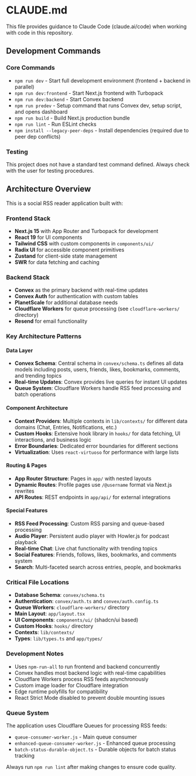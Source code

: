 # CLAUDE.md

This file provides guidance to Claude Code (claude.ai/code) when working with code in this repository.

## Development Commands

### Core Commands
- `npm run dev` - Start full development environment (frontend + backend in parallel)
- `npm run dev:frontend` - Start Next.js frontend with Turbopack
- `npm run dev:backend` - Start Convex backend
- `npm run predev` - Setup command that runs Convex dev, setup script, and opens dashboard
- `npm run build` - Build Next.js production bundle
- `npm run lint` - Run ESLint checks
- `npm install --legacy-peer-deps` - Install dependencies (required due to peer dep conflicts)

### Testing
This project does not have a standard test command defined. Always check with the user for testing procedures.

## Architecture Overview

This is a social RSS reader application built with:

### Frontend Stack
- **Next.js 15** with App Router and Turbopack for development
- **React 19** for UI components
- **Tailwind CSS** with custom components in `components/ui/`
- **Radix UI** for accessible component primitives
- **Zustand** for client-side state management
- **SWR** for data fetching and caching

### Backend Stack
- **Convex** as the primary backend with real-time updates
- **Convex Auth** for authentication with custom tables
- **PlanetScale** for additional database needs
- **Cloudflare Workers** for queue processing (see `cloudflare-workers/` directory)
- **Resend** for email functionality

### Key Architecture Patterns

#### Data Layer
- **Convex Schema**: Central schema in `convex/schema.ts` defines all data models including posts, users, friends, likes, bookmarks, comments, and trending topics
- **Real-time Updates**: Convex provides live queries for instant UI updates
- **Queue System**: Cloudflare Workers handle RSS feed processing and batch operations

#### Component Architecture
- **Context Providers**: Multiple contexts in `lib/contexts/` for different data domains (Chat, Entries, Notifications, etc.)
- **Custom Hooks**: Extensive hook library in `hooks/` for data fetching, UI interactions, and business logic
- **Error Boundaries**: Dedicated error boundaries for different sections
- **Virtualization**: Uses `react-virtuoso` for performance with large lists

#### Routing & Pages
- **App Router Structure**: Pages in `app/` with nested layouts
- **Dynamic Routes**: Profile pages use `/@username` format via Next.js rewrites
- **API Routes**: REST endpoints in `app/api/` for external integrations

#### Special Features
- **RSS Feed Processing**: Custom RSS parsing and queue-based processing
- **Audio Player**: Persistent audio player with Howler.js for podcast playback
- **Real-time Chat**: Live chat functionality with trending topics
- **Social Features**: Friends, follows, likes, bookmarks, and comments system
- **Search**: Multi-faceted search across entries, people, and bookmarks

### Critical File Locations
- **Database Schema**: `convex/schema.ts`
- **Authentication**: `convex/auth.ts` and `convex/auth.config.ts`
- **Queue Workers**: `cloudflare-workers/` directory
- **Main Layout**: `app/layout.tsx`
- **UI Components**: `components/ui/` (shadcn/ui based)
- **Custom Hooks**: `hooks/` directory
- **Contexts**: `lib/contexts/`
- **Types**: `lib/types.ts` and `app/types/`

### Development Notes
- Uses `npm-run-all` to run frontend and backend concurrently
- Convex handles most backend logic with real-time capabilities
- Cloudflare Workers process RSS feeds asynchronously
- Custom image loader for Cloudflare integration
- Edge runtime polyfills for compatibility
- React Strict Mode disabled to prevent double mounting issues

### Queue System
The application uses Cloudflare Queues for processing RSS feeds:
- `queue-consumer-worker.js` - Main queue consumer
- `enhanced-queue-consumer-worker.js` - Enhanced queue processing
- `batch-status-durable-object.ts` - Durable objects for batch status tracking

Always run `npm run lint` after making changes to ensure code quality.